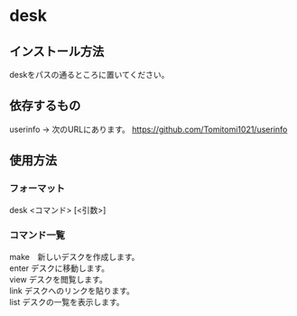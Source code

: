 # desk
## インストール方法
deskをパスの通るところに置いてください。
## 依存するもの
userinfo -> 次のURLにあります。 https://github.com/Tomitomi1021/userinfo
## 使用方法
### フォーマット
  desk <コマンド> [<引数>]  
### コマンド一覧
  make　新しいデスクを作成します。  
  enter	デスクに移動します。  
  view	デスクを閲覧します。  
  link	デスクへのリンクを貼ります。  
  list	デスクの一覧を表示します。  
